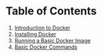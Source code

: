 # Table of Contents

1. [Introduction to Docker](introduction_to_docker.md)
2. [Installing Docker](install_docker.md)
3. [Running a Basic Docker Image](basic_docker_container.md)
4. [Basic Docker Commands](basic_commands.md)